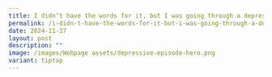 ```yaml
---
title: I didn’t have the words for it, but I was going through a depressive episode
permalink: /i-didn-t-have-the-words-for-it-but-i-was-going-through-a-depressive-episode/
date: 2024-11-27
layout: post
description: ""
image: /images/Webpage assets/depressive-episode-hero.png
variant: tiptap
---
```

